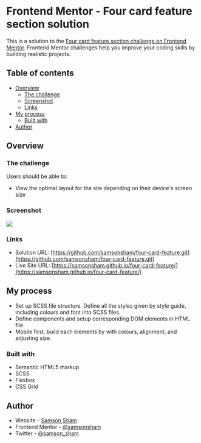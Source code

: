 # Frontend Mentor - Four card feature section solution

This is a solution to the [Four card feature section challenge on Frontend Mentor](https://www.frontendmentor.io/challenges/four-card-feature-section-weK1eFYK). Frontend Mentor challenges help you improve your coding skills by building realistic projects.

## Table of contents

- [Overview](#overview)
  - [The challenge](#the-challenge)
  - [Screenshot](#screenshot)
  - [Links](#links)
- [My process](#my-process)
  - [Built with](#built-with)
- [Author](#author)

## Overview

### The challenge

Users should be able to:

- View the optimal layout for the site depending on their device's screen size

### Screenshot

![](https://ik.imagekit.io/c5xc1x6srka/screenshot/screen-four-card-feature_nstWHlnWG.png)

### Links

- Solution URL: [https://github.com/samsonsham/four-card-feature.git](https://github.com/samsonsham/four-card-feature.git)
- Live Site URL: [https://samsonsham.github.io/four-card-feature/](https://samsonsham.github.io/four-card-feature/)

## My process

- Set up SCSS file structure. Define all the styles given by style guide, including colours and font into SCSS files.
- Define components and setup corresponding DOM elements in HTML file.
- Mobile first, build each elements by with colours, alignment, and adjusting size.

### Built with

- Semantic HTML5 markup
- SCSS
- Flexbox
- CSS Grid

## Author

- Website - [Samson Sham](https://samson-sham-portfolio.vercel.app)
- Frontend Mentor - [@samsonsham](https://www.frontendmentor.io/profile/samsonsham)
- Twitter - [@samson_sham](https://www.twitter.com/samson_sham)
